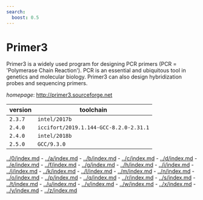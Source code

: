 ```yaml
---
search:
  boost: 0.5
---
```

# Primer3

Primer3 is a widely used program for designing PCR primers (PCR = 'Polymerase Chain Reaction').  PCR is an essential and ubiquitous tool in genetics and molecular biology.  Primer3 can also design hybridization probes and sequencing primers.

*homepage*: <http://primer3.sourceforge.net>

version | toolchain
--------|----------
``2.3.7`` | ``intel/2017b``
``2.4.0`` | ``iccifort/2019.1.144-GCC-8.2.0-2.31.1``
``2.4.0`` | ``intel/2018b``
``2.5.0`` | ``GCC/9.3.0``

[../0/index.md](0) - [../a/index.md](a) - [../b/index.md](b) - [../c/index.md](c) - [../d/index.md](d) - [../e/index.md](e) - [../f/index.md](f) - [../g/index.md](g) - [../h/index.md](h) - [../i/index.md](i) - [../j/index.md](j) - [../k/index.md](k) - [../l/index.md](l) - [../m/index.md](m) - [../n/index.md](n) - [../o/index.md](o) - [../p/index.md](p) - [../q/index.md](q) - [../r/index.md](r) - [../s/index.md](s) - [../t/index.md](t) - [../u/index.md](u) - [../v/index.md](v) - [../w/index.md](w) - [../x/index.md](x) - [../y/index.md](y) - [../z/index.md](z)

